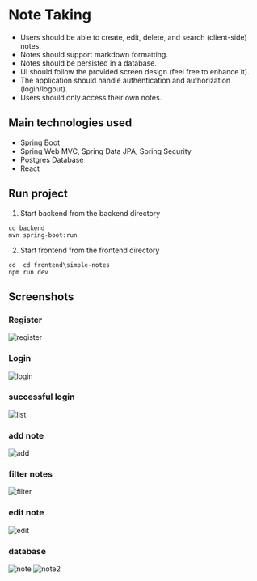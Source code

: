 # Note Taking

- Users should be able to create, edit, delete, and search (client-side) notes.
- Notes should support markdown formatting.
- Notes should be persisted in a database.
- UI should follow the provided screen design (feel free to enhance it).
- The application should handle authentication and authorization (login/logout).
- Users should only access their own notes.

## Main technologies used
 - Spring Boot
 - Spring Web MVC, Spring Data JPA, Spring Security
 - Postgres Database
 - React

## Run project

1. Start backend from the backend directory
```ssh
cd backend
mvn spring-boot:run
```

2. Start frontend from the frontend directory
```ssh
cd  cd frontend\simple-notes
npm run dev
```

## Screenshots
### Register
![register](register.PNG)
### Login
![login](login.PNG)
### successful login
![list](list.PNG)
### add note
![add](add.PNG)
### filter notes
![filter](filter.PNG)
### edit note
![edit](filter.PNG)
### database
![note](Note_database.PNG)
![note2](tables.PNG)